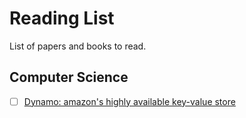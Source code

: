 # Reading List
List of papers and books to read.

## Computer Science
- [ ] [Dynamo: amazon's highly available key-value store](https://doi.org/10.1145/1323293.1294281)

